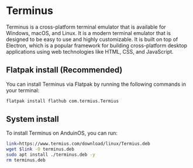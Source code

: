 # Terminus

Terminus is a cross-platform terminal emulator that is available for Windows, macOS, and Linux. It is a modern terminal emulator that is designed to be easy to use and highly customizable. It is built on top of Electron, which is a popular framework for building cross-platform desktop applications using web technologies like HTML, CSS, and JavaScript.

## Flatpak install (Recommended)

You can install Terminus via Flatpak by running the following commands in your terminal:

```bash
flatpak install flathub com.termius.Termius
```

## System install

To install Terminus on AnduinOS, you can run:

```bash
link=https://www.termius.com/download/linux/Termius.deb
wget $link -O terminus.deb
sudo apt install ./terminus.deb -y
rm terminus.deb
```

